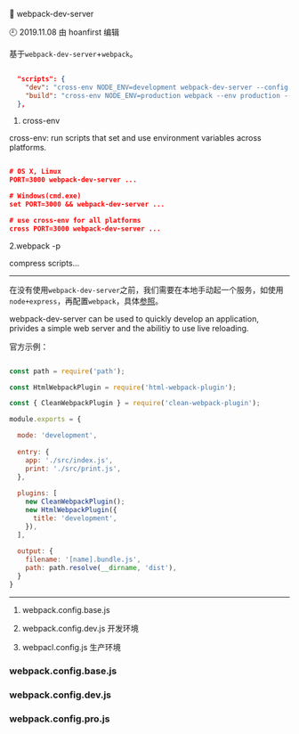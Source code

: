 🐾 webpack-dev-server

🕘 2019.11.08 由 hoanfirst 编辑


基于`webpack-dev-server`+`webpack`。

```json
  
  "scripts": {
    "dev": "cross-env NODE_ENV=development webpack-dev-server --config ./build/webpack.config.dev.js",
    "build": "cross-env NODE_ENV=production webpack --env production --config ./build/webpack.config.pro.js -p",
  },

```

1. cross-env

cross-env: run scripts that set and use environment variables across platforms. 

```json

# OS X, Linux
PORT=3000 webpack-dev-server ...

# Windows(cmd.exe)
set PORT=3000 && webpack-dev-server ...

# use cross-env for all platforms
cross PORT=3000 webpack-dev-server ...

```

2.webpack -p

compress scripts...


---


在没有使用`webpack-dev-server`之前，我们需要在本地手动起一个服务，如使用`node+express`，再配置`webpack`，具体[参照](https://github.com/hoanFir/blogs/blob/master/webpack/webpack%E5%B8%B8%E7%94%A8%E9%85%8D%E7%BD%AE.md)。

webpack-dev-server can be used to quickly develop an application, privides a simple web server and the abilitiy to use live reloading.

官方示例：

```javascript

const path = require('path');

const HtmlWebpackPlugin = require('html-webpack-plugin');

const { CleanWebpackPlugin } = require('clean-webpack-plugin');

module.exports = {

  mode: 'development',
   
  entry: {
    app: './src/index.js',
    print: './src/print.js',
  },
  
  plugins: [
    new CleanWebpackPlugin();
    new HtmlWebpackPlugin({
      title: 'development',
    }),
  ],
  
  output: {
    filename: '[name].bundle.js',
    path: path.resolve(__dirname, 'dist'),
  }
}

```

---

1. webpack.config.base.js

2. webpack.config.dev.js 开发环境

3. webpacl.config.js 生产环境


### webpack.config.base.js

### webpack.config.dev.js

### webpack.config.pro.js


